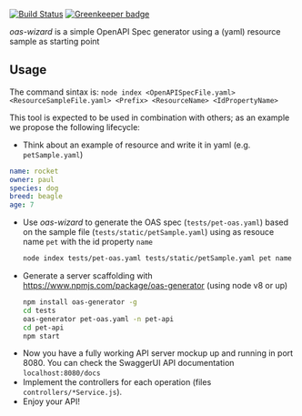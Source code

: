 [![Build Status](https://travis-ci.org/isa-group/oas-wizard.svg?branch=master)](https://travis-ci.org/isa-group/oas-wizard) [![Greenkeeper badge](https://badges.greenkeeper.io/isa-group/oas-wizard.svg)](https://greenkeeper.io/)

*oas-wizard* is a simple OpenAPI Spec generator using a (yaml) resource sample as starting point

## Usage

The command sintax is: 
`node index <OpenAPISpecFile.yaml> <ResourceSampleFile.yaml> <Prefix> <ResourceName> <IdPropertyName>`

This tool is expected to be used in combination with others; as an example we propose the following lifecycle:
 - Think about an example of resource and write it in yaml (e.g. `petSample.yaml`)
  ```yml
name: rocket
owner: paul
species: dog
breed: beagle
age: 7
```
 - Use *oas-wizard* to generate the OAS spec (`tests/pet-oas.yaml`) based on the sample file (`tests/static/petSample.yaml`) using as resouce name `pet` with the id property `name`
   ```bash
   node index tests/pet-oas.yaml tests/static/petSample.yaml pet name
   ```
 - Generate a server scaffolding with  https://www.npmjs.com/package/oas-generator (using node v8 or up) 
   ```bash
   npm install oas-generator -g
   cd tests
   oas-generator pet-oas.yaml -n pet-api
   cd pet-api
   npm start
   ```
- Now you have a fully working API server mockup up and running in port 8080. You can check the SwaggerUI API documentation `localhost:8080/docs`
- Implement the controllers for each operation (files  `controllers/*Service.js`).
- Enjoy your API!
 
